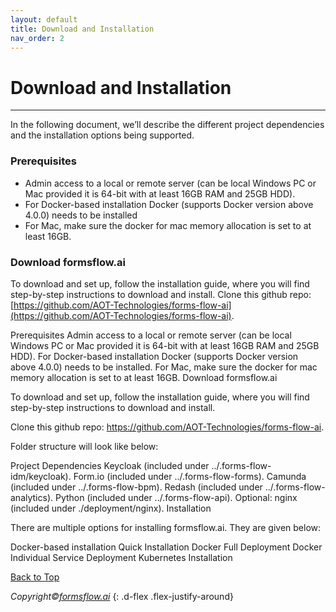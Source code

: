 ```yaml
---
layout: default
title: Download and Installation
nav_order: 2
---
```


# Download and Installation
----
In the following document, we’ll describe the different project dependencies and the installation options being supported.

### Prerequisites
 - Admin access to a local or remote server (can be local Windows PC or Mac provided it is 64-bit with at least 16GB RAM and 25GB HDD).
 - For Docker-based installation Docker (supports Docker version above 4.0.0) needs to be installed
 - For Mac, make sure the docker for mac memory allocation is set to at least 16GB.

### Download formsflow.ai
 To download and set up, follow the installation guide, where you will find step-by-step instructions to download and install.
 Clone this github repo: [https://github.com/AOT-Technologies/forms-flow-ai](https://github.com/AOT-Technologies/forms-flow-ai).

 Prerequisites
Admin access to a local or remote server (can be local Windows PC or Mac provided it is 64-bit with at least 16GB RAM and 25GB HDD).
For Docker-based installation Docker (supports Docker version above 4.0.0) needs to be installed.
For Mac, make sure the docker for mac memory allocation is set to at least 16GB.
Download formsflow.ai

To download and set up, follow the installation guide, where you will find step-by-step instructions to download and install.

Clone this github repo: https://github.com/AOT-Technologies/forms-flow-ai.

Folder structure will look like below:



Project Dependencies
Keycloak (included under ../.forms-flow-idm/keycloak).
Form.io (included under ../.forms-flow-forms).
Camunda (included under ../.forms-flow-bpm).
Redash (included under ../.forms-flow-analytics).
Python (included under ../.forms-flow-api).
Optional: nginx (included under ./deployment/nginx).
Installation

There are multiple options for installing formsflow.ai. They are given below:

Docker-based installation
Quick Installation
Docker Full Deployment
Docker Individual Service Deployment
Kubernetes Installation


[Back to Top](/Download%20and%20install/Download.html)

  *Copyright©[formsflow.ai](https://formsflow.ai/)* {: .d-flex .flex-justify-around}